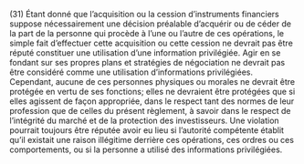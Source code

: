 (31) Étant donné que l’acquisition ou la cession d’instruments financiers suppose nécessairement une décision préalable d’acquérir ou de céder de la part de la personne qui procède à l’une ou l’autre de ces opérations, le simple fait d’effectuer cette acquisition ou cette cession ne devrait pas être réputé constituer une utilisation d’une information privilégiée. Agir en se fondant sur ses propres plans et stratégies de négociation ne devrait pas être considéré comme une utilisation d’informations privilégiées. Cependant, aucune de ces personnes physiques ou morales ne devrait être protégée en vertu de ses fonctions; elles ne devraient être protégées que si elles agissent de façon appropriée, dans le respect tant des normes de leur profession que de celles du présent règlement, à savoir dans le respect de l’intégrité du marché et de la protection des investisseurs. Une violation pourrait toujours être réputée avoir eu lieu si l’autorité compétente établit qu’il existait une raison illégitime derrière ces opérations, ces ordres ou ces comportements, ou si la personne a utilisé des informations privilégiées.